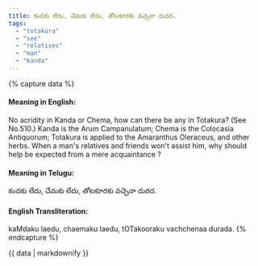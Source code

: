 ```yaml
---
title: కందకు లేదు, చేమకు లేదు, తోటకూరకు వచ్చెనా దురద.
tags:
  - "totakura"
  - "see"
  - "relatives"
  - "man"
  - "kanda"
---
```


{% capture data %}
#### Meaning in English:
No acridity in Kanda or Chema, how can there be any in Totakura?
(See No.510.)
Kanda is the Arum Campanulatum; Chema is the Colocasia Antiquorum; Totakura is applied to the Amaranthus Oleraceus, and other herbs.
When a man's relatives and friends won't assist him, why should help be expected from a mere acquaintance ?

#### Meaning in Telugu:
కందకు లేదు, చేమకు లేదు, తోటకూరకు వచ్చెనా దురద.

#### English Transliteration:
kaMdaku laedu, chaemaku laedu, tOTakooraku vachchenaa durada.
{% endcapture %}

<div class="notice">{{ data | markdownify }}</div>

